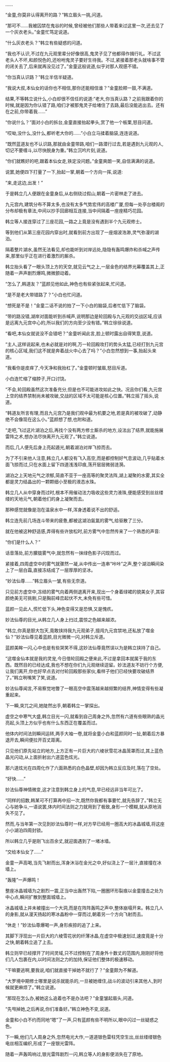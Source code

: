 
……

“金童,你莫非认得离开的路？”韩立眉头一挑,问道。

“那可不……我被囚禁在鬼谷的时候,曾经被他们那些人带着来过这里一次,还去见了一个灰衣老头。”金童忙笃定说道。

“什么灰衣老头？”韩立有些疑惑的问道。

“我也不认识,不过在九元观里辈分好像很高,鬼灵子见了他都得作揖行礼。不过这老头人不坏,和颜悦色的,还吩咐鬼灵子要好生待我。不过,紧接着那老头就啥事不管的闭关去了,后来就再没见过了。”金童这般说道,似乎对那人观感不错。

“你当真认识路？”韩立半信半疑道。

“我说大叔,本仙女的话你也不相信,那你还能相信谁？”金童脸颊一鼓,不满道。

结果,不等韩立说什么,小白却很不信任的说道:“老大,你当真认路？之前我跟着你的时候,就是因为你认错了路,咱们才被那鬼灵子给堵住了去路,最后没能逃出去。还有在之前,你带着我……”

“你说什么？”面对小白的拆台,金童直接抬起拳头,赏了他一个板栗,怒目问道。

“哎呦,没什么,没什么,都听老大你的……”小白立马揉着脑袋,连连说道。

“既然蓝道友也不认识路,那就由金童带路,咱们一路潜行过去,若是遇到九元观的人,切记不要缠斗,以尽快脱身为重。”韩立沉吟片刻,说道。

“你们就瞧好的吧,跟着本仙女走,铁定没问题。”金童爽朗一笑,自信满满的说道。

说罢,她便四下打量了一下,抬起一掌,朝着一个方向一挥,说道:

“来,走这边,出发！”

于是韩立几人便跟在金童身后,从右侧绕过假山,朝着一片密林走了进去。

九元宫内,建筑分布不算太多,也没有太多气势宏伟的高楼广厦,但每一处亭台楼阁的分布却极有章法,中间以抄手回廊相互连接,当中间隔着一座座精巧花园。

韩立等人接连穿过了三座花园,一路之上竟是没有遇到半个九元观修士。

等到他们从第三座花园内穿出时,就看到前方出现了一座烟波浩渺,灵气弥漫的湖泊。

隔着整片湖水,虽然无法看见,却也能听到对岸远处,隐隐有轰鸣爆炸和杀喊之声传来,那里似乎正在进行着激烈的厮杀。

韩立抬头看了一眼头顶上方的天空,就见云气之上,一层金色的结界光幕覆盖其上,正随着一声声剧烈爆鸣,微微颤动着。

“怎么了,韩道友？”蓝颜见他如此,神色也有些紧张起来,忙问道。

“是不是老大带错路了？”小白也忙问道。

“想死是不是！”金童二话不说的拍了一下小白的脑袋,后者忙低下了脑袋。

“带的路没错,湖岸对面能听到杀喊声,说明那边是轮回殿与九元观的交战区域,应该是远离九元宫中心的,所以我们的方向至少没有错。”韩立徐徐说道。

“看吧,本仙女就说没不会错吧？”金童听闻此言,脸上顿时露出自得笑意,说道。

“主人,这样说起来,也未必就是对的啊,万一轮回殿攻打的势头太猛,已经打到九元宫的核心区域,我们这不就是奔着战火中心去了吗？”小白忽然想到一事,抬起头来道。

“我看你是皮痒了,今天净和我抬杠了。”金童顿时皱眉,怒目斥道。

小白连忙缩了缩脖子,开口讨饶。

“不会,轮回殿虽然这次准备充分,但是也不可能进攻如此之快。况且你们看,九元宫上空的结界禁制尚未被攻破,交战的区域不太可能是核心位置。”韩立摇了摇头,说道。

“韩道友所言有理,而且九元宫乃是我们观中最为机要之地,若是真的被攻破了,动静绝不会像现在这么小。”蓝颜想了想,也附和道。

“走吧,飞过这片湖泊之后,再找个没有两方修士厮杀的地方,设法出了结界,就能施展雷阵之术,想办法尽快离开九元观了。”韩立说道。

而后,几人便先后身上亮起遁光,朝着湖泊对岸飞掠而去。

为了不引来他人注意,韩立几人都没有飞入高空,而是都控制好气息波动,几乎贴着水面飞掠而过,只在水面上留下四道浅浅印痕,荡开层层微弱涟漪。

湖泊之上天地元气之浓郁,简直不亚于一座高等的聚灵法阵,湖上凝聚的水雾,其实全都是灵力结晶出的一颗颗细小至极的液态水珠。

韩立几人从中穿身而过时,根本不用催动法力吸收这些灵力液珠,便能感受到丝丝缕缕的天地元气,朝着他们的身上凝聚而去。

那种感觉就像是泡在温泉水中一样,浑身透着说不出的舒适。

韩立连先前几场连斗带来的疲惫,都被这湖泊氤氲的雾气,给驱散了三分。

就在他被这种舒适感,弄得有些许放松时,前方雾气中忽然传来了一个熟悉的声音:

“你们是什么人？”

话音落处,前方朦胧雾气中,就忽然有一抹绿色影子闪现而过。

紧接着,四周虚空中的雾气就骤然一凝,从中传出一连串“咔咔”之声,整个湖泊瞬间染上了一层白霜,直接冻结成了一层厚厚的坚冰。

“妙法仙尊……”韩立眉头一皱,有些无奈道。

只见前方虚空中,冻结的雾气向着两侧退离开来,现出一个身着绿裙的貌美女子,其容颜绝美无可挑剔,只是胸前峰峦起伏不大,未免有些可惜。

蓝颜一见此人,慌忙低下头,神色变得又是恐惧,又是愧疚。

妙法仙尊的目光,从韩立几人身上扫过,震惊之色越来越浓。

“韩立,你真是胆大包天,竟敢挟持我九元观弟子,擅闯九元宫禁地,还私放了噬金仙？”妙法仙尊见着蓝颜,目光微微一闪,对韩立斥道。

蓝颜美眸一闪,心中也是有些哭笑不得,这妙法仙尊竟然误以为是韩立挟持了自己。

“这噬金仙本就是我的灵宠,今日借轮回殿之便来此,不过是拿回本就属于我的东西。既然目的已经达成,我也不想在你们九元观继续逗留。妙法道友不妨行个方便,让我们离开,你也好早点去对付轮回殿那些家伙,看样子他们已经快要攻破结界了。”韩立咧嘴笑了笑,说道。

妙法仙尊闻言,不易察觉地瞥了一眼高空中震荡越来越频繁的结界,神情变得有些凝重起来。

下一瞬,突兀之间,她陡然出手,朝着韩立一掌探出。

虚空之中寒气大盛,韩立目光一闪,就看到自己周身之外,忽然有六道有些眼熟的晶光亮起,头顶上方似乎也有什么东西正在覆盖而过。

他体内时间法则瞬间运转,两手大袖一卷,就将金童小白和蓝颜同时一扯,朝着后方暴退开去,瞬间便拉开百丈距离。

只见他们原先站立的地方,上方正有一片巨大的六棱状雪花冰晶笼罩而过,其上蓝色晶光闪动,从上面折射出六道蓝色炫光。

那六道炫光在四周化作了六面熟悉的白色晶壁,却因为韩立反应及时,落在了空处。

“好快……”

妙法仙尊神情微变,这才注意到韩立身上的气息,早已经远非当年可比了。

“同样的招数,韩某可不打算再中招一次,既然你我都有事要忙,就先告辞了。”韩立无心与她争斗,一语说罢,体内时间法则之力就用到了极致,身形一个模糊,就从原地消失不见了。

然而,与当年第一次见到妙法仙尊时一样,对方早已经用一圈高大的冰晶城墙,将这座小小湖泊四周封锁。

所以韩立几乎是刚飞出百余丈,就迎面遇到了一堵冰墙。

“交给本仙女了……”

金童一声高喝,当先飞射而出,浑身沐浴在金光之中,好似浇上了一层汁,直接撞在冰墙上。

“轰隆”一声爆鸣！

整座冰晶城墙为之剧烈一震,正当中出轰然下陷,一圈圈环形裂痕以金童撞击之处为中心点,瞬间扩散到整面城墙上。

冰晶城墙上并未被撞出一个大洞,而是在阵阵轰鸣之声中,整体崩塌开来。韩立几人的身影,就从漫天扬起的寒冰晶粉中一穿而过,朝着另一个方向飞射而去。

“休走！”妙法仙尊爆喝一声,身形疾掠的追了上来。

其脚下浮现出一片巨大的六棱雪花状的纤薄冰晶,在虚空中极速划过,速度竟是十分之快,朝着韩立追了上去。

韩立则早已经撑开了时间灵域,只不过控制在了周身外十数丈的范围内,刚刚好将他们几人包裹在内,以时间法则之力的加持,保证他们整体的极速移动。

“干嘛要逃啊,要我说,咱们就直接干掉她不就行了？”金童颇为不解道。

“大罗境中期修士哪里是说杀就能杀的,一旦被她缠住,战斗的波动引来其他人,到时候就更麻烦了。”韩立说道。

“那现在怎么办,被她这么追着也不是办法吧？”金童皱起眉头,问道。

“先甩掉她,之后再说,你们准备好。”韩立神色不变,说道。

金童和小白不约而同地“嗯”了一声,只有蓝颜有些不明所以,眼中闪过一丝疑惑之色。

下一瞬,他们几人周身之外,忽然电光大作,一道道银色雷柱凭空生出,丝丝缕缕银色电丝相互编织,形成了一座银光雷阵。

随着一声轰鸣响过,银光雷阵剧烈一闪,韩立等人的身影便消失在了原地。